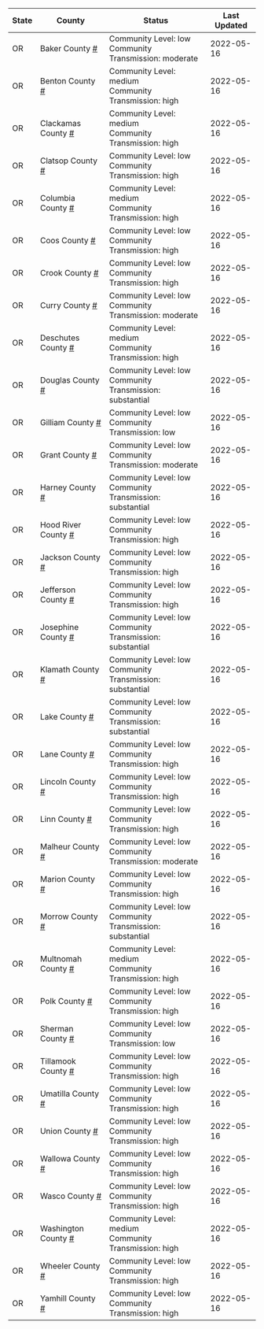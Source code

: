 State | County | Status | Last Updated
--- | --- | --- | --- 
OR | Baker County <a href="#baker_county">#</a> | <a name="baker_county"></a>Community Level: low<br/>Community Transmission: moderate | 2022-05-16
OR | Benton County <a href="#benton_county">#</a> | <a name="benton_county"></a>Community Level: medium<br/>Community Transmission: high | 2022-05-16
OR | Clackamas County <a href="#clackamas_county">#</a> | <a name="clackamas_county"></a>Community Level: medium<br/>Community Transmission: high | 2022-05-16
OR | Clatsop County <a href="#clatsop_county">#</a> | <a name="clatsop_county"></a>Community Level: low<br/>Community Transmission: high | 2022-05-16
OR | Columbia County <a href="#columbia_county">#</a> | <a name="columbia_county"></a>Community Level: medium<br/>Community Transmission: high | 2022-05-16
OR | Coos County <a href="#coos_county">#</a> | <a name="coos_county"></a>Community Level: low<br/>Community Transmission: high | 2022-05-16
OR | Crook County <a href="#crook_county">#</a> | <a name="crook_county"></a>Community Level: low<br/>Community Transmission: high | 2022-05-16
OR | Curry County <a href="#curry_county">#</a> | <a name="curry_county"></a>Community Level: low<br/>Community Transmission: moderate | 2022-05-16
OR | Deschutes County <a href="#deschutes_county">#</a> | <a name="deschutes_county"></a>Community Level: medium<br/>Community Transmission: high | 2022-05-16
OR | Douglas County <a href="#douglas_county">#</a> | <a name="douglas_county"></a>Community Level: low<br/>Community Transmission: substantial | 2022-05-16
OR | Gilliam County <a href="#gilliam_county">#</a> | <a name="gilliam_county"></a>Community Level: low<br/>Community Transmission: low | 2022-05-16
OR | Grant County <a href="#grant_county">#</a> | <a name="grant_county"></a>Community Level: low<br/>Community Transmission: moderate | 2022-05-16
OR | Harney County <a href="#harney_county">#</a> | <a name="harney_county"></a>Community Level: low<br/>Community Transmission: substantial | 2022-05-16
OR | Hood River County <a href="#hood_river_county">#</a> | <a name="hood_river_county"></a>Community Level: low<br/>Community Transmission: high | 2022-05-16
OR | Jackson County <a href="#jackson_county">#</a> | <a name="jackson_county"></a>Community Level: low<br/>Community Transmission: high | 2022-05-16
OR | Jefferson County <a href="#jefferson_county">#</a> | <a name="jefferson_county"></a>Community Level: low<br/>Community Transmission: high | 2022-05-16
OR | Josephine County <a href="#josephine_county">#</a> | <a name="josephine_county"></a>Community Level: low<br/>Community Transmission: substantial | 2022-05-16
OR | Klamath County <a href="#klamath_county">#</a> | <a name="klamath_county"></a>Community Level: low<br/>Community Transmission: substantial | 2022-05-16
OR | Lake County <a href="#lake_county">#</a> | <a name="lake_county"></a>Community Level: low<br/>Community Transmission: substantial | 2022-05-16
OR | Lane County <a href="#lane_county">#</a> | <a name="lane_county"></a>Community Level: low<br/>Community Transmission: high | 2022-05-16
OR | Lincoln County <a href="#lincoln_county">#</a> | <a name="lincoln_county"></a>Community Level: low<br/>Community Transmission: high | 2022-05-16
OR | Linn County <a href="#linn_county">#</a> | <a name="linn_county"></a>Community Level: low<br/>Community Transmission: high | 2022-05-16
OR | Malheur County <a href="#malheur_county">#</a> | <a name="malheur_county"></a>Community Level: low<br/>Community Transmission: moderate | 2022-05-16
OR | Marion County <a href="#marion_county">#</a> | <a name="marion_county"></a>Community Level: low<br/>Community Transmission: high | 2022-05-16
OR | Morrow County <a href="#morrow_county">#</a> | <a name="morrow_county"></a>Community Level: low<br/>Community Transmission: substantial | 2022-05-16
OR | Multnomah County <a href="#multnomah_county">#</a> | <a name="multnomah_county"></a>Community Level: medium<br/>Community Transmission: high | 2022-05-16
OR | Polk County <a href="#polk_county">#</a> | <a name="polk_county"></a>Community Level: low<br/>Community Transmission: high | 2022-05-16
OR | Sherman County <a href="#sherman_county">#</a> | <a name="sherman_county"></a>Community Level: low<br/>Community Transmission: low | 2022-05-16
OR | Tillamook County <a href="#tillamook_county">#</a> | <a name="tillamook_county"></a>Community Level: low<br/>Community Transmission: high | 2022-05-16
OR | Umatilla County <a href="#umatilla_county">#</a> | <a name="umatilla_county"></a>Community Level: low<br/>Community Transmission: high | 2022-05-16
OR | Union County <a href="#union_county">#</a> | <a name="union_county"></a>Community Level: low<br/>Community Transmission: high | 2022-05-16
OR | Wallowa County <a href="#wallowa_county">#</a> | <a name="wallowa_county"></a>Community Level: low<br/>Community Transmission: high | 2022-05-16
OR | Wasco County <a href="#wasco_county">#</a> | <a name="wasco_county"></a>Community Level: low<br/>Community Transmission: high | 2022-05-16
OR | Washington County <a href="#washington_county">#</a> | <a name="washington_county"></a>Community Level: medium<br/>Community Transmission: high | 2022-05-16
OR | Wheeler County <a href="#wheeler_county">#</a> | <a name="wheeler_county"></a>Community Level: low<br/>Community Transmission: high | 2022-05-16
OR | Yamhill County <a href="#yamhill_county">#</a> | <a name="yamhill_county"></a>Community Level: low<br/>Community Transmission: high | 2022-05-16
